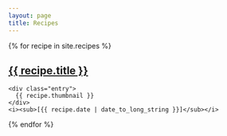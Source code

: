 ```yaml
---
layout: page
title: Recipes
---
```


<div class="posts">
  {% for recipe in site.recipes %}
  <div class="post">
    <h2 class="index-post-title"><a href="{{ recipe.url }}">{{ recipe.title }}</a></h2>

    <div class="entry">
      {{ recipe.thumbnail }}
    </div>
    <i><sub>[{{ recipe.date | date_to_long_string }}]</sub></i>
  </div>
  {% endfor %}
</div>